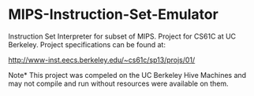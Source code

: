 MIPS-Instruction-Set-Emulator
=============================

Instruction Set Interpreter for subset of MIPS. Project for CS61C at UC Berkeley. Project specifications can be found at:

http://www-inst.eecs.berkeley.edu/~cs61c/sp13/projs/01/

Note* This project was compeled on the UC Berkeley Hive Machines and may not compile and run without resources were available on them. 
